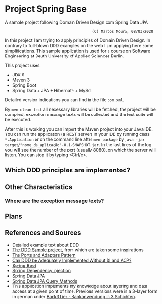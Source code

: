 Project Spring Base
=======================
A sample project following Domain Driven Design com Spring Data JPA

                                            (C) Marcos Moura, 08/03/2020

In this project I am trying to apply principles of Domain Driven Design.
In contrary to full-blown DDD examples on the web I am applying here some simplifications.
This sample application is used for a course on Software Engineering at Beuth University of Applied Sciences Berlin.

This project uses

- JDK 8
- Maven 3
- Spring Boot
- Spring Data + JPA + Hibernate + MySql

Detailed version indications you can find in the file `pom.xml`.

By  `mvn clean test`   all necessary libraries will be fetched, the project will be compiled, exception message texts will be collected and the test suite will be executed.

After this is working you can import the Maven project into your Java IDE.
You can run the application (a REST server) in your IDE by running class `*.Application` or on the command line after `mvn package` by `java -jar target/"nome_da_aplicação"-0.1-SNAPSHOT.jar`. In the last lines of the log you will see the number of the port (usually 8080), on which the server will listen. You can stop it by typing &lt;Ctrl/c&gt;.

## Which DDD principles are implemented?

## Other Characteristics

### Where are the exception message texts?

## Plans

## References and Sources

- [Detailed example text about DDD](https://www.mirkosertic.de/blog/2013/04/domain-driven-design-example/)
- [The DDD Sample project](https://github.com/citerus/dddsample-core), from which are taken some inspirations
- [The Ports and Adapters Pattern](http://alistair.cockburn.us/Hexagonal+architecture)
- [Can DDD be Adequately Implemented Without DI and AOP?](https://www.infoq.com/news/2008/02/ddd-di-aop)
- [Spring Boot](https://spring.io/guides/gs/spring-boot/)
- [Spring Dependency Injection](http://projects.spring.io/spring-framework/)
- [Spring Data JPA](https://spring.io/guides/gs/accessing-data-jpa/)
- [Spring Data JPA Query Methods](http://docs.spring.io/spring-data/jpa/docs/current/reference/html/#jpa.query-methods)
- This application implements my knowledge about layering and data access at a given point of time. Previous versions were in a 3-layer form in german under [Bank3Tier - Bankanwendung in 3 Schichten](http://public.beuth-hochschule.de/~knabe/java/bank3tier/).
